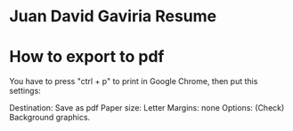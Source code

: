 # Juan David Gaviria Resume

# How to export to pdf

You have to press "ctrl + p" to print in Google Chrome, then put this settings:

Destination: Save as pdf
Paper size: Letter
Margins: none
Options: (Check) Background graphics.
